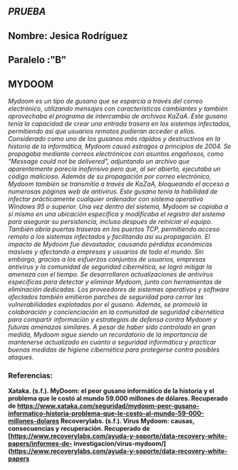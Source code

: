 ## *PRUEBA*
## **Nombre: Jesica Rodríguez**
## **Paralelo :”B”**

## **MYDOOM**

*Mydoom es un tipo de gusano que se esparcía a través del correo electrónico, utilizando mensajes con características cambiantes y también aprovechaba el 
programa de intercambio de archivos KaZaA. Este gusano tenía la capacidad de crear una entrada trasera en los sistemas infectados, permitiendo así que usuarios
 remotos pudieran acceder a ellos. Considerado como  uno de los gusanos más rápidos y destructivos en la 
historia de la informática, Mydoom causó estragos a principios de 2004. Se propagaba mediante correos electrónicos con asuntos engañosos, 
como "Message could not be delivered", adjuntando un archivo que aparentemente parecía inofensivo pero que, al ser abierto, ejecutaba un código malicioso.
Además de su propagación por correo electrónico, Mydoom también se transmitía a través de KaZaA, bloqueando el acceso a numerosas páginas web de antivirus.
Este gusano tenía la habilidad de infectar prácticamente cualquier ordenador con sistema operativo Windows 95 o superior. Una vez dentro del sistema, 
Mydoom se copiaba a sí mismo en una ubicación específica y modificaba el registro del sistema para asegurar su persistencia, incluso después de reiniciar el
equipo. También abría puertas traseras en los puertos TCP, permitiendo acceso remoto a los sistemas infectados y facilitando así su propagación.
El impacto de Mydoom fue devastador, causando pérdidas económicas masivas y afectando a empresas y usuarios de todo el mundo. Sin embargo, gracias a los esfuerzos
conjuntos de usuarios, empresas antivirus y la comunidad de seguridad cibernética, se logró mitigar la amenaza con el tiempo. 
Se desarrollaron actualizaciones de antivirus específicas para detectar y eliminar Mydoom, junto con herramientas de eliminación dedicadas.
Los proveedores de sistemas operativos y software afectados también emitieron parches de seguridad para cerrar las vulnerabilidades explotadas por el gusano. 
Además, se promovió la colaboración y concienciación en la comunidad de seguridad cibernética para compartir información y estrategias de defensa contra Mydoom 
y futuras amenazas similares. A pesar de haber sido controlado en gran medida, Mydoom sigue siendo un recordatorio de la importancia de mantenerse
actualizado en cuanto a seguridad informática y practicar buenas medidas de higiene cibernética para protegerse contra posibles ataques.*
### **Referencias:**
**Xataka. (s.f.). MyDoom: el peor gusano informático de la historia y el problema que le costó al mundo 59.000 millones de dólares. Recuperado de https://www.xataka.com/seguridad/mydoom-peor-gusano-informatico-historia-problema-que-le-costo-al-mundo-59-000-millones-dolares
Recoverylabs. (s.f.). Virus Mydoom: causas, consecuencias y recuperación. Recuperado de [https://www.recoverylabs.com/ayuda-y-soporte/data-recovery-white-papers/informes-de-
investigacion/virus-mydoom/](https://www.recoverylabs.com/ayuda-y-soporte/data-recovery-white-papers**
